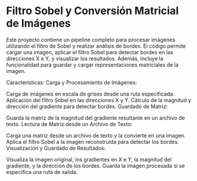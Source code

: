 # Filtro Sobel y Conversión Matricial de Imágenes
Este proyecto contiene un pipeline completo para procesar imágenes utilizando el filtro de Sobel y realizar análisis de bordes. El código permite cargar una imagen, aplicar el filtro Sobel para detectar bordes en las direcciones X e Y, y visualizar los resultados. Además, incluye la funcionalidad para guardar y cargar representaciones matriciales de la imagen.

Características:
Carga y Procesamiento de Imágenes:

Carga de imágenes en escala de grises desde una ruta especificada.
Aplicación del filtro Sobel en las direcciones X y Y.
Cálculo de la magnitud y dirección del gradiente para detectar bordes.
Guardado de Matriz:

Guarda la matriz de la magnitud del gradiente resultante en un archivo de texto.
Lectura de Matriz desde un Archivo de Texto:

Carga una matriz desde un archivo de texto y la convierte en una imagen.
Aplica el filtro Sobel a la imagen reconstruida para detectar los bordes.
Visualización y Guardado de Resultados:

Visualiza la imagen original, los gradientes en X e Y, la magnitud del gradiente, y la dirección de los bordes.
Guarda la imagen procesada si se especifica una ruta de salida.
